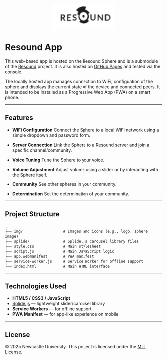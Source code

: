 <p align="center"><img src="img/resound_logo.svg" width="200" alt="Resound Logo"></p>

# Resound App

This web-based app is hosted on the Resound Sphere and is a submodule of the [Resound](https://github.com/digitalinteraction/Resound) project. It is also hosted on [GitHub Pages](https://digitalinteraction.github.io/ResoundApp/) and tested via the console. 

The locally hosted app manages connection to WiFi, configuation of the sphere and displays the current state of the device and connected peers. It is intended to be installed as a Progressive Web App (PWA) on a smart phone.

---

## Features

* **WiFi Configuration**
  Connect the Sphere to a local WiFi network using a simple dropdown and password form.

* **Server Connection**
  Link the Sphere to a Resound server and join a specific channel/community.

* **Voice Tuning**
  Tune the Sphere to your voice.

* **Volume Adjustment**
  Adjust volume using a slider or by interacting with the Sphere itself.

* **Community**
  See other spheres in your community.

* **Determination**
  Set the determination of your community.

---

## Project Structure

```
.
├── img/                  # Images and icons (e.g., logo, sphere image)
├── splide/               # Splide.js carousel library files
├── style.css             # Main stylesheet
├── script.js             # Main JavaScript logic
├── app.webmanifest       # PWA manifest
├── service-worker.js     # Service Worker for offline support
└── index.html            # Main HTML interface
```

---

## Technologies Used

* **HTML5 / CSS3 / JavaScript**
* [Splide.js](https://splidejs.com/) — lightweight slider/carousel library
* **Service Workers** — for offline support
* **PWA Manifest** — for app-like experience on mobile

---

## License

© 2025 Newcastle University. This project is licensed under the [MIT License](LICENSE.txt).